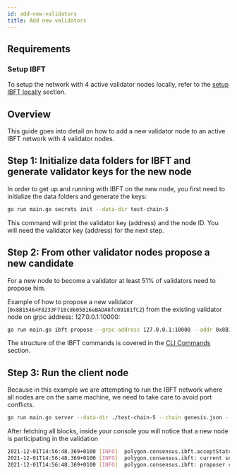 ```yaml
---
id: add-new-validators
title: Add new validators
---
```

## Requirements

### Setup IBFT

To setup the network with 4 active validator nodes locally, refer to the [setup IBFT locally](/docs/get-started/set-up-ibft-locally) section.

## Overview
This guide goes into detail on how to add a new validator node to an active IBFT network with 4 validator nodes.

## Step 1: Initialize data folders for IBFT and generate validator keys​ for the new node

In order to get up and running with IBFT on the new node, you first need to initialize the data folders and generate the keys:

````bash
go run main.go secrets init --data-dir test-chain-5
````

This command will print the validator key (address) and the node ID. You will need the validator key (address) for the next step.

## Step 2: From other validator nodes propose a new candidate

For a new node to become a validator at least 51% of validators need to propose him.

Example of how to propose a new validator (`0x8B15464F8233F718c8605B16eBADA6fc09181fC2`) from the existing validator node on grpc address: 127.0.0.1:10000:

````bash
go run main.go ibft propose --grpc-address 127.0.0.1:10000 --addr 0x8B15464F8233F718c8605B16eBADA6fc09181fC2 --vote auth
````

The structure of the IBFT commands is covered in the [CLI Commands](/docs/get-started/cli-commands) section.

## Step 3: Run the client node

Because in this example we are attempting to run the IBFT network where all nodes are on the same machine, we need to take care to avoid port conflicts. 

````bash
go run main.go server --data-dir ./test-chain-5 --chain genesis.json --grpc :50000 --libp2p :50001 --jsonrpc :50002 --seal
````

After fetching all blocks, inside your console you will notice that a new node is participating in the validation

````bash
2021-12-01T14:56:48.369+0100 [INFO]  polygon.consensus.ibft.acceptState: Accept state: sequence=4004
2021-12-01T14:56:48.369+0100 [INFO]  polygon.consensus.ibft: current snapshot: validators=5 votes=0
2021-12-01T14:56:48.369+0100 [INFO]  polygon.consensus.ibft: proposer calculated: proposer=0x8B15464F8233F718c8605B16eBADA6fc09181fC2 block=4004
````






